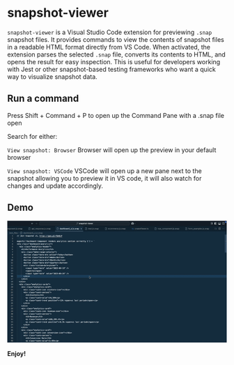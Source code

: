 # snapshot-viewer

`snapshot-viewer` is a Visual Studio Code extension for previewing `.snap` snapshot files. It provides commands to view the contents of snapshot files in a readable HTML format directly from VS Code. When activated, the extension parses the selected `.snap` file, converts its contents to HTML, and opens the result for easy inspection. This is useful for developers working with Jest or other snapshot-based testing frameworks who want a quick way to visualize snapshot data.

## Run a command

Press Shift + Command + P to open up the Command Pane with a .snap file open

Search for either:

`View snapshot: Browser`
Browser will open up the preview in your default browser

`View snapshot: VSCode`
VSCode will open up a new pane next to the snapshot allowing you to preview it in VS code, it will also watch for changes and update accordingly.

## Demo

![Extension Demo](./output.gif)

**Enjoy!**
